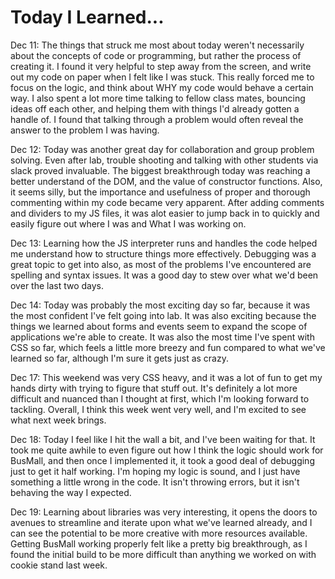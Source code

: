 # Today I Learned...

Dec 11: The things that struck me most about today weren't necessarily about the concepts of
code or programming, but rather the process of creating it. I found it very helpful to step away
from the screen, and write out my code on paper when I felt like I was stuck. This really
forced me to focus on the logic, and think about WHY my code would behave a certain way. I also
spent a lot more time talking to fellow class mates, bouncing ideas off each other, and helping them with things I'd already gotten a handle of. I found that talking through a problem would often reveal the answer to the problem I was having.

Dec 12: Today was another great day for collaboration and group problem solving. Even after lab, trouble shooting and talking with other students via slack proved invaluable. The biggest breakthrough today was reaching a better understand of the DOM, and the value of constructor functions. Also, it seems silly, but the importance and usefulness of proper and thorough commenting within my code became very apparent. After adding comments and dividers to my JS files, it was alot easier to jump back in to quickly and easily figure out where I was and What I was working on.

Dec 13: Learning how the JS interpreter runs and handles the code helped me understand how to structure things more effectively. Debugging was a great topic to get into also, as most of the problems I've encountered are spelling and syntax issues. It was a good day to stew over what we'd been over the last two days.

Dec 14: Today was probably the most exciting day so far, because it was the most confident I've felt going into lab. It was also exciting because the things we learned about forms and events seem to expand the scope of applications we're able to create. It was also the most time I've spent with CSS so far, which feels a little more breezy and fun compared to what we've learned so far, although I'm sure it gets just as crazy.

Dec 17: This weekend was very CSS heavy, and it was a lot of fun to get my hands dirty with trying to figure that stuff out. It's definitely a lot more difficult and nuanced than I thought at first, which I'm looking forward to tackling. Overall, I think this week went very well, and I'm excited to see what next week brings.

Dec 18: Today I feel like I hit the wall a bit, and I've been waiting for that. It took me quite awhile to even figure out how I think the logic should work for BusMall, and then once I implemented it, it took a good deal of debugging just to get it half working. I'm hoping my logic is sound, and I just have something a little wrong in the code. It isn't throwing errors, but it isn't behaving the way I expected.

Dec 19: Learning about libraries was very interesting, it opens the doors to avenues to streamline and iterate upon what we've learned already, and I can see the potential to be more creative with more resources available. Getting BusMall working properly felt like a pretty big breakthrough, as I found the initial build to be more difficult than anything we worked on with cookie stand last week. 
